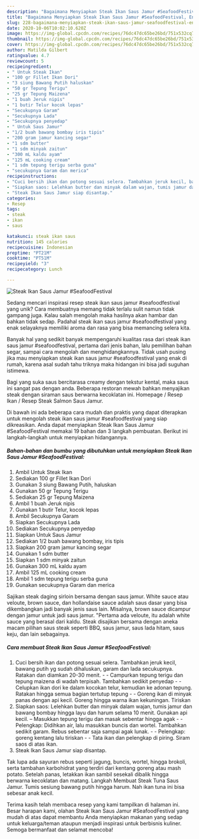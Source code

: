 ```yaml
---
description: "Bagaimana Menyiapkan Steak Ikan Saus Jamur #SeafoodFestival, Enak"
title: "Bagaimana Menyiapkan Steak Ikan Saus Jamur #SeafoodFestival, Enak"
slug: 228-bagaimana-menyiapkan-steak-ikan-saus-jamur-seafoodfestival-enak
date: 2020-10-06T10:02:10.620Z
image: https://img-global.cpcdn.com/recipes/76dc47dc65be26bd/751x532cq70/steak-ikan-saus-jamur-seafoodfestival-foto-resep-utama.jpg
thumbnail: https://img-global.cpcdn.com/recipes/76dc47dc65be26bd/751x532cq70/steak-ikan-saus-jamur-seafoodfestival-foto-resep-utama.jpg
cover: https://img-global.cpcdn.com/recipes/76dc47dc65be26bd/751x532cq70/steak-ikan-saus-jamur-seafoodfestival-foto-resep-utama.jpg
author: Matilda Gilbert
ratingvalue: 4.7
reviewcount: 5
recipeingredient:
- " Untuk Steak Ikan"
- "100 gr Fillet Ikan Dori"
- "3 siung Bawang Putih haluskan"
- "50 gr Tepung Terigu"
- "25 gr Tepung Maizena"
- "1 buah Jeruk nipis"
- "1 butir Telur kocok lepas"
- "Secukupnya Garam"
- "Secukupnya Lada"
- "Secukupnya penyedap"
- " Untuk Saus Jamur"
- "1/2 buah bawang bombay iris tipis"
- "200 gram jamur kancing segar"
- "1 sdm butter"
- "1 sdm minyak zaitun"
- "300 mL kaldu ayam"
- "125 mL cooking cream"
- "1 sdm tepung terigu serba guna"
- "secukupnya Garam dan merica"
recipeinstructions:
- "Cuci bersih ikan dan potong sesuai selera. Tambahkan jeruk kecil, bawang putih yg sudah dihaluskan, garam dan lada secukupnya. Ratakan dan diamkan 20-30 menit.  Campurkan tepung terigu dan tepung maizena di wadah terpisah. Tambahkan sedikit penyedap  Celupkan ikan dori ke dalam kocokan telur, kemudian ke adonan tepung. Ratakan hingga semua bagian tertutup tepung  Goreng ikan di minyak panas dengan api kecil. Goreng hingga warna ikan kekuningan. Tiriskan"
- "Siapkan saos: Lelehkan butter dan minyak dalam wajan, tumis jamur dan bawang bombay hingga layu dan harum selama 10 menit. Gunakan api kecil. – Masukkan tepung terigu dan masak sebentar hingga agak  Pelengkap: Didihkan air, lalu masukkan buncis dan wortel. Tambahkan sedikit garam. Rebus sebentar saja sampai agak lunak.  Pelengkap: goreng kentang lalu tiriskan  Tata ikan dan pelengkap di piring. Siram saos di atas ikan."
- "Steak Ikan Saus Jamur siap disantap."
categories:
- Resep
tags:
- steak
- ikan
- saus

katakunci: steak ikan saus 
nutrition: 145 calories
recipecuisine: Indonesian
preptime: "PT21M"
cooktime: "PT51M"
recipeyield: "3"
recipecategory: Lunch

---
```



![Steak Ikan Saus Jamur #SeafoodFestival](https://img-global.cpcdn.com/recipes/76dc47dc65be26bd/751x532cq70/steak-ikan-saus-jamur-seafoodfestival-foto-resep-utama.jpg)

Sedang mencari inspirasi resep steak ikan saus jamur #seafoodfestival yang unik? Cara membuatnya memang tidak terlalu sulit namun tidak gampang juga. Kalau salah mengolah maka hasilnya akan hambar dan bahkan tidak sedap. Padahal steak ikan saus jamur #seafoodfestival yang enak selayaknya memiliki aroma dan rasa yang bisa memancing selera kita.

Banyak hal yang sedikit banyak mempengaruhi kualitas rasa dari steak ikan saus jamur #seafoodfestival, pertama dari jenis bahan, lalu pemilihan bahan segar, sampai cara mengolah dan menghidangkannya. Tidak usah pusing jika mau menyiapkan steak ikan saus jamur #seafoodfestival yang enak di rumah, karena asal sudah tahu triknya maka hidangan ini bisa jadi suguhan istimewa.

Bagi yang suka saus bercitarasa creamy dengan tekstur kental, maka saus ini sangat pas dengan anda. Beberapa restoran mewah bahkan menyajikan steak dengan siraman saus berwarna kecoklatan ini. Homepage / Resep Ikan / Resep Steak Salmon Saus Jamur.


Di bawah ini ada beberapa cara mudah dan praktis yang dapat diterapkan untuk mengolah steak ikan saus jamur #seafoodfestival yang siap dikreasikan. Anda dapat menyiapkan Steak Ikan Saus Jamur #SeafoodFestival memakai 19 bahan dan 3 langkah pembuatan. Berikut ini langkah-langkah untuk menyiapkan hidangannya.

<!--inarticleads1-->

##### Bahan-bahan dan bumbu yang dibutuhkan untuk menyiapkan Steak Ikan Saus Jamur #SeafoodFestival:

1. Ambil  Untuk Steak Ikan
1. Sediakan 100 gr Fillet Ikan Dori
1. Gunakan 3 siung Bawang Putih, haluskan
1. Gunakan 50 gr Tepung Terigu
1. Sediakan 25 gr Tepung Maizena
1. Ambil 1 buah Jeruk nipis
1. Gunakan 1 butir Telur, kocok lepas
1. Ambil Secukupnya Garam
1. Siapkan Secukupnya Lada
1. Sediakan Secukupnya penyedap
1. Siapkan  Untuk Saus Jamur
1. Sediakan 1/2 buah bawang bombay, iris tipis
1. Siapkan 200 gram jamur kancing segar
1. Gunakan 1 sdm butter
1. Siapkan 1 sdm minyak zaitun
1. Gunakan 300 mL kaldu ayam
1. Ambil 125 mL cooking cream
1. Ambil 1 sdm tepung terigu serba guna
1. Gunakan secukupnya Garam dan merica


Sajikan steak daging sirloin bersama dengan saus jamur. White sauce atau veloute, brown sauce, dan hollandaise sauce adalah saus dasar yang bisa dikembangkan jadi banyak jenis saus lain. Misalnya, brown sauce dicampur dengan jamur untuk jadi saus jamur. &#34;Pertama ada veloute, itu adalah white sauce yang berasal dari kaldu. Steak disajikan bersama dengan aneka macam pilihan saus steak seperti BBQ, saus jamur, saus lada hitam, saus keju, dan lain sebagainya. 

<!--inarticleads2-->

##### Cara membuat Steak Ikan Saus Jamur #SeafoodFestival:

1. Cuci bersih ikan dan potong sesuai selera. Tambahkan jeruk kecil, bawang putih yg sudah dihaluskan, garam dan lada secukupnya. Ratakan dan diamkan 20-30 menit. -  - Campurkan tepung terigu dan tepung maizena di wadah terpisah. Tambahkan sedikit penyedap -  - Celupkan ikan dori ke dalam kocokan telur, kemudian ke adonan tepung. Ratakan hingga semua bagian tertutup tepung -  - Goreng ikan di minyak panas dengan api kecil. Goreng hingga warna ikan kekuningan. Tiriskan
1. Siapkan saos: Lelehkan butter dan minyak dalam wajan, tumis jamur dan bawang bombay hingga layu dan harum selama 10 menit. Gunakan api kecil. – Masukkan tepung terigu dan masak sebentar hingga agak -  - Pelengkap: Didihkan air, lalu masukkan buncis dan wortel. Tambahkan sedikit garam. Rebus sebentar saja sampai agak lunak. -  - Pelengkap: goreng kentang lalu tiriskan -  - Tata ikan dan pelengkap di piring. Siram saos di atas ikan.
1. Steak Ikan Saus Jamur siap disantap.


Tak lupa ada sayuran rebus seperti jagung, buncis, wortel, hingga brokoli, serta tambahan karbohidrat yang terdiri dari kentang goreng atau mash potato. Setelah panas, letakkan ikan sambil sesekali dibalik hingga berwarna kecoklatan dan matang. Langkah Membuat Steak Tuna Saus Jamur. Tumis sesiung bawang putih hingga harum. Nah ikan tuna ini bisa sebesar anak kecil. 

Terima kasih telah membaca resep yang kami tampilkan di halaman ini. Besar harapan kami, olahan Steak Ikan Saus Jamur #SeafoodFestival yang mudah di atas dapat membantu Anda menyiapkan makanan yang sedap untuk keluarga/teman ataupun menjadi inspirasi untuk berbisnis kuliner. Semoga bermanfaat dan selamat mencoba!
